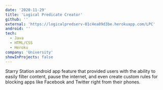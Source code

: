 ```yaml
---
date: '2020-11-29'
title: 'Logical Predicate Creator'
github: ''
external: 'https://logicalpredserv-01c4ea89d3be.herokuapp.com/LPC'
android: ''
tech:
  - Java
  - HTML/CSS
  - Heroku
company: 'University'
showInProjects: false
---
```


Starry Station android app feature that provided users with the ability to easily filter content, pause the internet, and even create custom rules for blocking apps like Facebook and Twitter right from their phones.
